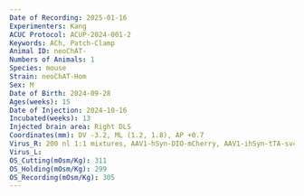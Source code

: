 ```yaml
---
Date of Recording: 2025-01-16
Experimenters: Kang
ACUC Protocol: ACUP-2024-001-2
Keywords: ACh, Patch-Clamp
Animal ID: neoChAT-
Numbers of Animals: 1
Species: mouse
Strain: neoChAT-Hom
Sex: M
Date of Birth: 2024-09-28
Ages(weeks): 15
Date of Injection: 2024-10-16
Incubated(weeks): 13
Injected brain area: Right DLS
Coordinates(mm): DV -3.2, ML (1.2, 1.8), AP +0.7
Virus_R: 200 nl 1:1 mixtures, AAV1-hSyn-DIO-mCherry, AAV1-ihSyn-tTA-sv40/TRE-iAChSnFR-minWPRE
Virus_L: 
OS_Cutting(mOsm/Kg): 311
OS_Holding(mOsm/Kg): 299
OS_Recording(mOsm/Kg): 305
---
```

